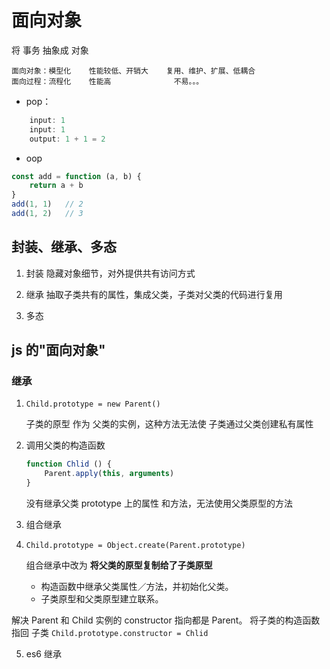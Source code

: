 # 面向对象
将 事务 抽象成 对象

    面向对象：模型化    性能较低、开销大    复用、维护、扩展、低耦合
    面向过程：流程化    性能高              不易。。。

- pop：
```c
    input: 1
    input: 1
    output: 1 + 1 = 2
```
- oop
```js
const add = function (a, b) {
    return a + b
}
add(1, 1)   // 2
add(1, 2)   // 3
```

## 封装、继承、多态
1. 封装
隐藏对象细节，对外提供共有访问方式

2. 继承
抽取子类共有的属性，集成父类，子类对父类的代码进行复用

3. 多态

## js 的"面向对象"
### 继承
1. `Child.prototype = new Parent()`

    子类的原型 作为 父类的实例，这种方法无法使 子类通过父类创建私有属性

2. 调用父类的构造函数
    ```js
    function Chlid () {
        Parent.apply(this, arguments)
    }
    ```
    没有继承父类 prototype 上的属性 和方法，无法使用父类原型的方法
3. 组合继承
4. `Child.prototype = Object.create(Parent.prototype)`

    组合继承中改为 **将父类的原型复制给了子类原型**
    - 构造函数中继承父类属性／方法，并初始化父类。
    - 子类原型和父类原型建立联系。

解决 Parent 和 Child 实例的 constructor 指向都是 Parent。
将子类的构造函数指回 子类
    `Child.prototype.constructor = Chlid`

5. es6 继承
